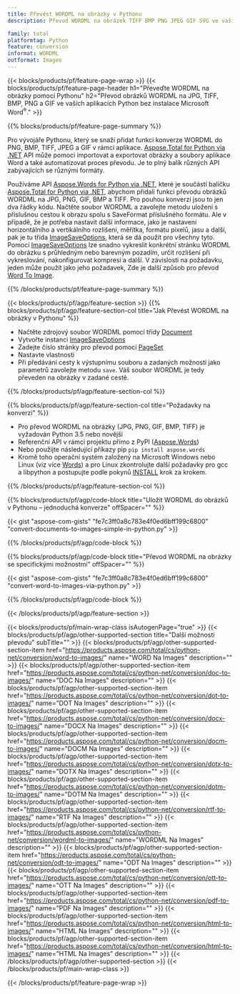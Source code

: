 ```yaml
---
title: Převést WORDML na obrázky v Pythonu
description: Převod WORDML na obrázek TIFF BMP PNG JPEG GIF SVG ve vašich aplikacích Python bez použití aplikace Microsoft Word 

family: total
platformtag: Python
feature: conversion
informat: WORDML
outformat: Images
---
```

{{< blocks/products/pf/feature-page-wrap >}}
{{< blocks/products/pf/feature-page-header h1="Převeďte WORDML na obrázky pomocí Pythonu" h2="Převod obrázků WORDML na JPG, TIFF, BMP, PNG a GIF ve vašich aplikacích Python bez instalace Microsoft Word<sup>&reg;</sup>." >}}

{{% blocks/products/pf/feature-page-summary %}}

Pro vývojáře Pythonu, který se snaží přidat funkci konverze WORDML do PNG, BMP, TIFF, JPEG a GIF v rámci aplikace. [Aspose.Total for Python via .NET](https://products.aspose.com/total/python-net/) API může pomoci importovat a exportovat obrázky a soubory aplikace Word a také automatizovat proces převodu. Je to plný balík různých API zabývajících se různými formáty. 

Používáme API [Aspose.Words for Python via .NET](https://products.aspose.com/words/python-net/), které je součástí balíčku [Aspose.Total for Python via .NET](https://products.aspose.com/total/python-net/), abychom přidali funkci převodu obrázků WORDML na JPG, PNG, GIF, BMP a TIFF. Pro pouhou konverzi jsou to jen dva řádky kódu. Načtěte soubor WORDML a zavolejte metodu uložení s příslušnou cestou k obrazu spolu s SaveFormat příslušného formátu. Ale v případě, že je potřeba nastavit další informace, jako je nastavení horizontálního a vertikálního rozlišení, měřítka, formátu pixelů, jasu a další, pak je tu třída [ImageSaveOptions](https://reference.aspose.com/words/python-net/aspose.words.saving/imagesaveoptions/), která se dá použít pro všechny tyto. Pomocí [ImageSaveOptions](https://reference.aspose.com/words/python-net/aspose.words.saving/imagesaveoptions/) lze snadno vykreslit konkrétní stránku WORDML do obrázku s průhledným nebo barevným pozadím, určit rozlišení při vykreslování, nakonfigurovat kompresi a další. V závislosti na požadavku, jeden může použít jako jeho požadavek, Zde je další způsob pro převod [Word To Image](https://products.aspose.com/words/python-net/conversion/word-to-image/).

{{% /blocks/products/pf/feature-page-summary %}}

{{< blocks/products/pf/agp/feature-section >}}
{{% blocks/products/pf/agp/feature-section-col title="Jak Převést WORDML na obrázky v Pythonu" %}}
- Načtěte zdrojový soubor WORDML pomocí třídy [Document](https://reference.aspose.com/words/python-net/aspose.words/document/)
- Vytvořte instanci [ImageSaveOptions](https://reference.aspose.com/words/python-net/aspose.words.saving/imagesaveoptions/)
- Zadejte číslo stránky pro převod pomocí [PageSet](https://reference.aspose.com/words/python-net/aspose.words.saving/pageset/)
- Nastavte vlastnosti
- Při předávání cesty k výstupnímu souboru a zadaných možností jako parametrů zavolejte metodu `save`. Váš soubor WORDML je tedy převeden na obrázky v zadané cestě.

{{% /blocks/products/pf/agp/feature-section-col %}}

{{% blocks/products/pf/agp/feature-section-col title="Požadavky na konverzi" %}}

- Pro převod WORDML na obrázky (JPG, PNG, GIF, BMP, TIFF) je vyžadován Python 3.5 nebo novější
- Referenční API v rámci projektu přímo z PyPI ([Aspose.Words](https://pypi.org/project/aspose-words/))
- Nebo použijte následující příkazy pip ```pip install aspose.words```
- Kromě toho operační systém založený na Microsoft Windows nebo Linux (viz více [Words](https://docs.aspose.com/words/python-net/system-requirements/)) a pro Linux zkontrolujte další požadavky pro gcc a libpython a postupujte podle pokynů [INSTALL](https://docs.aspose.com/words/python-net/installation/) krok za krokem.
 

{{% /blocks/products/pf/agp/feature-section-col %}}

{{% blocks/products/pf/agp/code-block title="Uložit WORDML do obrázků v Pythonu – jednoduchá konverze" offSpacer="" %}}

{{< gist "aspose-com-gists" "fe7c3ff0a8c783e4f0ed6bff199c6800" "convert-documents-to-images-simple-in-python.py" >}}

{{% /blocks/products/pf/agp/code-block %}}

{{% blocks/products/pf/agp/code-block title="Převod WORDML na obrázky se specifickými možnostmi" offSpacer="" %}}

{{< gist "aspose-com-gists" "fe7c3ff0a8c783e4f0ed6bff199c6800" "convert-word-to-images-via-python.py" >}}

{{% /blocks/products/pf/agp/code-block %}}

{{< /blocks/products/pf/agp/feature-section >}}

{{< blocks/products/pf/main-wrap-class isAutogenPage="true" >}}
{{< blocks/products/pf/agp/other-supported-section title="Další možnosti převodu" subTitle="" >}}
{{< blocks/products/pf/agp/other-supported-section-item href="https://products.aspose.com/total/cs/python-net/conversion/word-to-images/" name="WORD Na Images" description="" >}}
{{< blocks/products/pf/agp/other-supported-section-item href="https://products.aspose.com/total/cs/python-net/conversion/doc-to-images/" name="DOC Na Images" description="" >}}
{{< blocks/products/pf/agp/other-supported-section-item href="https://products.aspose.com/total/cs/python-net/conversion/dot-to-images/" name="DOT Na Images" description="" >}}
{{< blocks/products/pf/agp/other-supported-section-item href="https://products.aspose.com/total/cs/python-net/conversion/docx-to-images/" name="DOCX Na Images" description="" >}}
{{< blocks/products/pf/agp/other-supported-section-item href="https://products.aspose.com/total/cs/python-net/conversion/docm-to-images/" name="DOCM Na Images" description="" >}}
{{< blocks/products/pf/agp/other-supported-section-item href="https://products.aspose.com/total/cs/python-net/conversion/dotx-to-images/" name="DOTX Na Images" description="" >}}
{{< blocks/products/pf/agp/other-supported-section-item href="https://products.aspose.com/total/cs/python-net/conversion/dotm-to-images/" name="DOTM Na Images" description="" >}}
{{< blocks/products/pf/agp/other-supported-section-item href="https://products.aspose.com/total/cs/python-net/conversion/rtf-to-images/" name="RTF Na Images" description="" >}}
{{< blocks/products/pf/agp/other-supported-section-item href="https://products.aspose.com/total/cs/python-net/conversion/wordml-to-images/" name="WORDML Na Images" description="" >}}
{{< blocks/products/pf/agp/other-supported-section-item href="https://products.aspose.com/total/cs/python-net/conversion/odt-to-images/" name="ODT Na Images" description="" >}}
{{< blocks/products/pf/agp/other-supported-section-item href="https://products.aspose.com/total/cs/python-net/conversion/ott-to-images/" name="OTT Na Images" description="" >}}
{{< blocks/products/pf/agp/other-supported-section-item href="https://products.aspose.com/total/cs/python-net/conversion/pdf-to-images/" name="PDF Na Images" description="" >}}
{{< blocks/products/pf/agp/other-supported-section-item href="https://products.aspose.com/total/cs/python-net/conversion/html-to-images/" name="HTML Na Images" description="" >}}
{{< blocks/products/pf/agp/other-supported-section-item href="https://products.aspose.com/total/cs/python-net/conversion/html-to-images/" name="HTML Na Images" description="" >}}
{{< /blocks/products/pf/agp/other-supported-section >}}
{{< /blocks/products/pf/main-wrap-class >}}

{{< /blocks/products/pf/feature-page-wrap >}}